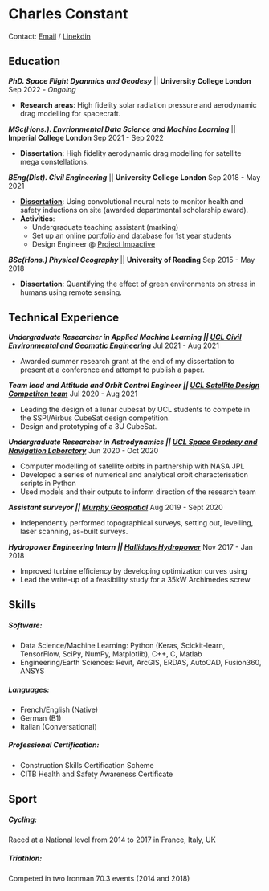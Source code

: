 # Charles Constant

Contact: [Email](mailto:zcesccc@ucl.ac.uk) / [Linekdin](https://www.linkedin.com/in/charles-constant-63364966/)

## Education
***PhD. Space Flight Dyanmics and Geodesy*** || **University College London** Sep 2022 - _Ongoing_
- **Research areas**: High fidelity solar radiation pressure and aerodynamic drag modelling for spacecraft.

***MSc(Hons.). Envrionmental Data Science and Machine Learning*** || **Imperial College London** Sep 2021 - Sep 2022
- **Dissertation**: High fidelity aerodynamic drag modelling for satellite mega constellations.
 
 ***BEng(Dist). Civil Engineering*** || **University College London** Sep 2018 - May 2021
- [**Dissertation**](https://github.com/CharlesPlusC/cv/blob/gh-pages/Improving%20Construction%20Site%20Inductions%20through%20the%20use%20of%20a%20Facial%20Emotion%20Recognition%2C%20a%20Study%20in%20Engagement_Charles%20Constant%20and%20Elizabeth%20Bates%20(1).pdf): Using convolutional neural nets to monitor health and safety inductions on site (awarded departmental scholarship award).
- **Activities**: 
  - Undergraduate teaching assistant (marking)
  - Set up an online portfolio and database for 1st year students
  - Design Engineer @ [Project Impactive](https://www.projectimpactive.co.uk/)

 ***BSc(Hons.) Physical Geography*** || **University of Reading** Sep 2015 - May 2018
- **Dissertation**: Quantifying the effect of green environments on stress in humans using remote sensing.

## Technical Experience
***Undergraduate Researcher in Applied Machine Learning || [UCL Civil Environmental and Geomatic Engineering](https://www.ucl.ac.uk/civil-environmental-geomatic-engineering/)*** Jul 2021 - Aug 2021
- Awarded summer research grant at the end of my dissertation to present at a conference and attempt to publish a paper.

***Team lead and Attitude and Orbit Control Engineer || [UCL Satellite Design Competiton team](https://www.linkedin.com/company/ucl-vestigo-satellite-design-team)*** Jul 2020 - Aug 2021
- Leading the design of a lunar cubesat by UCL students to compete in the SSPI/Airbus CubeSat design competition.
- Design and prototyping of a 3U CubeSat.

***Undergraduate Researcher in Astrodynamics || [UCL Space Geodesy and Navigation Laboratory](https://www.ucl.ac.uk/civil-environmental-geomatic-engineering/research-projects/2018/aug/space-geodesy-and-navigation-laboratory)*** Jun 2020 - Oct 2020
-  Computer modelling of satellite orbits in partnership with NASA JPL
-  Developed a series of numerical and analytical orbit characterisation scripts in Python
-  Used models and their outputs to inform direction of the research team

***Assistant surveyor || [Murphy Geospatial](https://murphygs.com/)*** Aug 2019 - Sept 2020
-  Independently performed topographical surveys, setting out, levelling, laser scanning, as-built surveys.

***Hydropower Engineering Intern || [Hallidays Hydropower](https://www.hallidayshydropower.com/)*** Nov 2017 - Jan 2018
- Improved turbine efficiency by developing optimization curves using 
- Lead the write-up of a feasibility study for a 35kW Archimedes screw

## Skills

##### _Software_: 
- Data Science/Machine Learning: Python (Keras, Scickit-learn, TensorFlow, SciPy, NumPy, Matplotlib), C++, C, Matlab
- Engineering/Earth Sciences: Revit, ArcGIS, ERDAS, AutoCAD, Fusion360, ANSYS

##### _Languages_: 
- French/English (Native)
- German (B1)
- Italian (Conversational)

##### _Professional Certification_: 
- Construction Skills Certification Scheme
- CITB Health and Safety Awareness Certificate

## Sport
##### _Cycling_:
Raced at a National level from 2014 to 2017 in France, Italy, UK
##### _Triathlon_: 
Competed in two Ironman 70.3 events (2014 and 2018)
